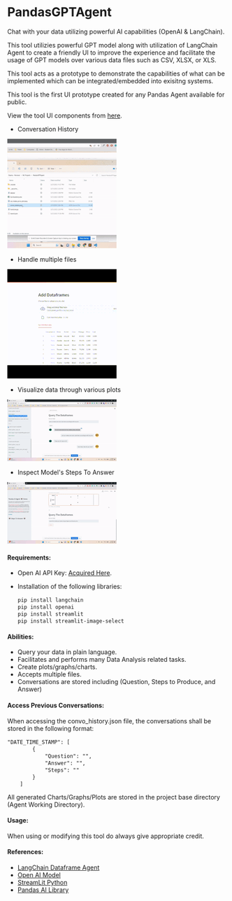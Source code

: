 # PandasGPTAgent
Chat with your data utilizing powerful AI capabilities (OpenAI &amp; LangChain).

This tool utilizies powerful GPT model along with utilization of LangChain Agent to create a friendly UI to improve the experience and facilitate the usage of GPT models over various data files such as CSV, XLSX, or XLS.

This tool acts as a prototype to demonstrate the capabilities of what can be implemented which can be integrated/embedded into exisitng systems. 

This tool is the first UI prototype created for any Pandas Agent available for public.

View the tool UI components from [here]().

* Conversation History

![Conversation History](media/convo_history.gif)

* Handle multiple files

![Upload Multiple Files](media/multiple_files_upload.gif)

* Visualize data through various plots

![Plot Charts](media/view_plot.gif) 

* Inspect Model's Steps To Answer

![Read Steps to Produce Answer](media/read_steps.gif)

#### Requirements:
* Open AI API Key:  [Acquired Here](https://platform.openai.com/account/api-keys).
* Installation of the following libraries:

      pip install langchain
      pip install openai
      pip install streamlit
      pip install streamlit-image-select

#### Abilities:
* Query your data in plain language.
* Facilitates and performs many Data Analysis related tasks.
* Create plots/graphs/charts.
* Accepts multiple files.
* Conversations are stored including (Question, Steps to Produce, and Answer)

#### Access Previous Conversations:

When accessing the convo_history.json file, the conversations shall be stored in the following format:

    "DATE_TIME_STAMP": [
            {
                "Question": "",
                "Answer": "",
                "Steps": ""
            }
        ]

All generated Charts/Graphs/Plots are stored in the project base directory (Agent Working Directory).

#### Usage:
When using or modifying this tool do always give appropriate credit.

#### References:
* [LangChain Dataframe Agent](https://python.langchain.com/en/latest/modules/agents/toolkits/examples/pandas.html)
* [Open AI Model](https://platform.openai.com/)
* [StreamLit Python](https://docs.streamlit.io/)
* [Pandas AI Library](https://python.langchain.com/en/latest/modules/agents/toolkits/examples/pandas.html)
